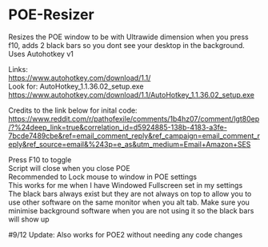 # POE-Resizer
Resizes the POE window to be with Ultrawide dimension when you press f10, adds 2 black bars so you dont see your desktop in the background. Uses Autohotkey v1    

Links:  
https://www.autohotkey.com/download/1.1/  
Look for: AutoHotkey_1.1.36.02_setup.exe  
https://www.autohotkey.com/download/1.1/AutoHotkey_1.1.36.02_setup.exe

Credits to the link below for inital code:   
https://www.reddit.com/r/pathofexile/comments/1b4hz07/comment/lgt80ep/?%24deep_link=true&correlation_id=d5924885-138b-4183-a3fe-7bcde7489cbe&ref=email_comment_reply&ref_campaign=email_comment_reply&ref_source=email&%243p=e_as&utm_medium=Email+Amazon+SES

Press F10 to toggle  
Script will close when you close POE  
Recommended to Lock mouse to window in POE settings  
This works for me when I have Windowed Fullscreen set in my settings  
The black bars always exist but they are not always on top to allow you to use other software on the same monitor when you alt tab. Make sure you minimise background software when you are not using it so the black bars will show up

#9/12 Update: Also works for POE2 without needing any code changes
